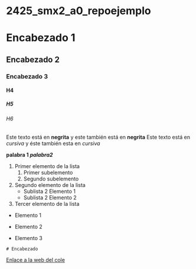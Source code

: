 # 2425_smx2_a0_repoejemplo

# Encabezado 1
## Encabezado 2
### Encabezado 3
#### H4
##### H5
###### H6

Este texto está en **negrita** y este también está en __negrita__
Este texto está en *cursiva* y éste también esta en _cursiva_

**palabra 1 _palabra2_**

1. Primer elemento de la lista
	1. Primer subelemento
	2. Segundo subelemento
2. Segundo elemento de la lista
	* Sublista 2 Elemento 1
	* Sublista 2 Elemento 2
3. Tercer elemento de la lista

* Elemento 1
- Elemento 2
+ Elemento 3

``# Encabezado``

[Enlace a la web del cole](https://www.fje.edu/ca/fje "Texto Opcional")
